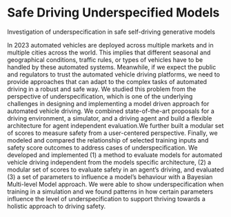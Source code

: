# Safe Driving Underspecified Models
Investigation of underspecification in safe self-driving generative models 

In 2023 automated vehicles are deployed across multiple markets and in multiple cities across the world. This implies that different
seasonal and geographical conditions, traffic rules, or types of vehicles have to be handled by these automated systems. Meanwhile, if
we expect the public and regulators to trust the automated vehicle driving platforms, we need to provide approaches that can adapt to
the complex tasks of automated driving in a robust and safe way. We studied this problem from the perspective of underspecification,
which is one of the underlying challenges in designing and implementing a model driven approach for automated vehicle driving.
We combined state-of-the-art proposals for a driving environment, a simulator, and a driving agent and build a flexible architecture
for agent independent evaluation.We further built a modular set of scores to measure safety from a user-centered perspective. Finally,
we modeled and compared the relationship of selected training inputs and safety score outcomes to address cases of underspecification.
We developed and implemented (1) a method to evaluate models for automated vehicle driving independent from the models
specific architecture, (2) a modular set of scores to evaluate safety in an agent’s driving, and evaluated (3) a set of parameters to influence
a model’s behaviour with a Bayesian Multi-level Model approach. We were able to show underspecification when training in a simulation
and we found patterns in how certain parameters influence the level of underspecification to support thriving towards a holistic
approach to driving safety.
